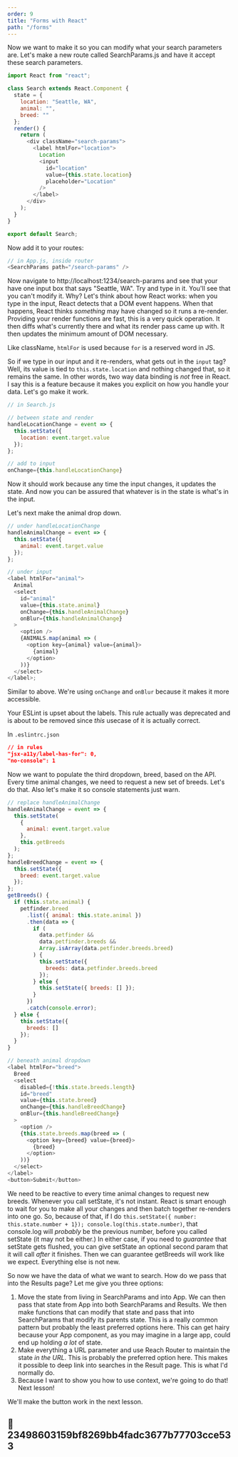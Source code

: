 ```yaml
---
order: 9
title: "Forms with React"
path: "/forms"
---
```


Now we want to make it so you can modify what your search parameters are. Let's make a new route called SearchParams.js and have it accept these search parameters.

```javascript
import React from "react";

class Search extends React.Component {
  state = {
    location: "Seattle, WA",
    animal: "",
    breed: ""
  };
  render() {
    return (
      <div className="search-params">
        <label htmlFor="location">
          Location
          <input
            id="location"
            value={this.state.location}
            placeholder="Location"
          />
        </label>
      </div>
    );
  }
}

export default Search;
```

Now add it to your routes:

```javascript
// in App.js, inside router
<SearchParams path="/search-params" />
```

Now navigate to http://localhost:1234/search-params and see that your have one input box that says "Seattle, WA". Try and type in it. You'll see that you can't modify it. Why? Let's think about how React works: when you type in the input, React detects that a DOM event happens. When that happens, React thinks _something_ may have changed so it runs a re-render. Providing your render functions are fast, this is a very quick operation. It then diffs what's currently there and what its render pass came up with. It then updates the minimum amount of DOM necessary.

Like className, `htmlFor` is used because `for` is a reserved word in JS.

So if we type in our input and it re-renders, what gets out in the `input` tag? Well, its value is tied to `this.state.location` and nothing changed that, so it remains the same. In other words, two way data binding is _not_ free in React. I say this is a feature because it makes you explicit on how you handle your data. Let's go make it work.

```javascript
// in Search.js

// between state and render
handleLocationChange = event => {
  this.setState({
    location: event.target.value
  });
};

// add to input
onChange={this.handleLocationChange}
```

Now it should work because any time the input changes, it updates the state. And now you can be assured that whatever is in the state is what's in the input.

Let's next make the animal drop down.

```javascript
// under handleLocationChange
handleAnimalChange = event => {
  this.setState({
    animal: event.target.value
  });
};

// under input
<label htmlFor="animal">
  Animal
  <select
    id="animal"
    value={this.state.animal}
    onChange={this.handleAnimalChange}
    onBlur={this.handleAnimalChange}
  >
    <option />
    {ANIMALS.map(animal => (
      <option key={animal} value={animal}>
        {animal}
      </option>
    ))}
  </select>
</label>;
```

Similar to above. We're using `onChange` and `onBlur` because it makes it more accessible.

Your ESLint is upset about the labels. This rule actually was deprecated and is about to be removed since _this_ usecase of it is actually correct.

In `.eslintrc.json`

```json
// in rules
"jsx-a11y/label-has-for": 0,
"no-console": 1
```

Now we want to populate the third dropdown, breed, based on the API. Every time animal changes, we need to request a new set of breeds. Let's do that. Also let's make it so console statements just warn.

```javascript
// replace handleAnimalChange
handleAnimalChange = event => {
  this.setState(
    {
      animal: event.target.value
    },
    this.getBreeds
  );
};
handleBreedChange = event => {
  this.setState({
    breed: event.target.value
  });
};
getBreeds() {
  if (this.state.animal) {
    petfinder.breed
      .list({ animal: this.state.animal })
      .then(data => {
        if (
          data.petfinder &&
          data.petfinder.breeds &&
          Array.isArray(data.petfinder.breeds.breed)
        ) {
          this.setState({
            breeds: data.petfinder.breeds.breed
          });
        } else {
          this.setState({ breeds: [] });
        }
      })
      .catch(console.error);
  } else {
    this.setState({
      breeds: []
    });
  }
}

// beneath animal dropdown
<label htmlFor="breed">
  Breed
  <select
    disabled={!this.state.breeds.length}
    id="breed"
    value={this.state.breed}
    onChange={this.handleBreedChange}
    onBlur={this.handleBreedChange}
  >
    <option />
    {this.state.breeds.map(breed => (
      <option key={breed} value={breed}>
        {breed}
      </option>
    ))}
  </select>
</label>
<button>Submit</button>
```

We need to be reactive to every time animal changes to request new breeds. Whenever you call setState, it's not instant. React is smart enough to wait for you to make all your changes and then batch together re-renders into one go. So, because of that, if I do `this.setState({ number: this.state.number + 1}); console.log(this.state.number)`, that console.log will _probably_ be the previous number, before you called setState (it may not be either.) In either case, if you need to _guarantee_ that setState gets flushed, you can give setState an optional second param that it will call _after_ it finishes. Then we can guarantee getBreeds will work like we expect. Everything else is not new.

So now we have the data of what we want to search. How do we pass that into the Results page? Let me give you three options:

1. Move the state from living in SearchParams and into App. We can then pass that state from App into both SearchParams and Results. We then make functions that can modify that state and pass that into SearchParams that modify its parents state. This is a really common pattern but probably the least preferred options here. This can get hairy because your App component, as you may imagine in a large app, could end up holding _a lot_ of state.
1. Make everything a URL parameter and use Reach Router to maintain the state _in the URL_. This is probably the preferred option here. This makes it possible to deep link into searches in the Result page. This is what I'd normally do.
1. Because I want to show you how to use context, we're going to do that! Next lesson!

We'll make the button work in the next lesson.

## 🌳 23498603159bf8269bb4fadc3677b77703cce533
